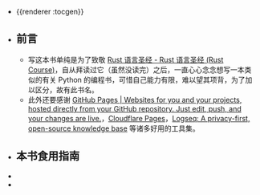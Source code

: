 - {{renderer :tocgen}}
- ## 前言
	- 写这本书单纯是为了致敬 [Rust 语言圣经 - Rust 语言圣经 (Rust Course)](https://course.rs/about-book.html)，自从拜读过它（虽然没读完）之后，一直心心念念想写一本类似的有关 Python 的编程书，可惜自己能力有限，难以望其项背，为了加以区分，故有此书名。
	- 此外还要感谢 [GitHub Pages | Websites for you and your projects, hosted directly from your GitHub repository. Just edit, push, and your changes are live.](https://pages.github.com/)，[Cloudflare Pages](https://pages.cloudflare.com/)，[Logseq: A privacy-first, open-source knowledge base](https://logseq.com/) 等诸多好用的工具集。
- ## 本书食用指南
-
-